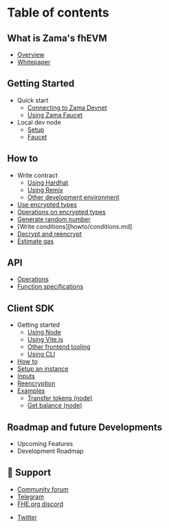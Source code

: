 # Table of contents

## What is Zama's fhEVM

- [Overview](fhevm/overview.md)
- [Whitepaper](https://github.com/zama-ai/fhevm/blob/main/fhevm-whitepaper.pdf)

## Getting Started

- Quick start
  - [Connecting to Zama Devnet](getting_started/quick_start/connect.md)
  - [Using Zama Faucet](getting_started/quick_start/faucet.md)
- Local dev node
  - [Setup](getting_started/local/setup.md)
  - [Faucet](getting_started/local/faucet.md)

## How to

- Write contract
  - [Using Hardhat](howto/write_contract/hardhat.md)
  - [Using Remix](howto/write_contract/remix.md)
  - [Other development environment](howto/write_contract/others.md)
- [Use encrypted types](howto/types.md)
- [Operations on encrypted types](howto/operations.md)
- [Generate random number](howto/random.md)
- [Write conditions][howto/conditions.md]
- [Decrypt and reencrypt](howto/decrypt.md)
- [Estimate gas](howto/gas.md)

## API

- [Operations](solidity/operations.md)
- [Function specifications](solidity/functions.md)

## Client SDK

- Getting started
  - [Using Node](client/getting_started/node.md)
  - [Using Vite.js]()
  - [Other frontend tooling](client/getting_started/browser.md)
  - [Using CLI](cli)
- [How to](principle)
- [Setup an instance](client/instance.md)
- [Inputs](client/inputs.md)
- [Reencryption](client/reencryption.md)
- [Examples](client/examples.md)
  - [Transfer tokens (node)](client/examples/transfererc20.md)
  - [Get balance (node)](client/examples/getbalance.md)

## Roadmap and future Developments

- Upcoming Features
- Development Roadmap

## 🔗 Support

- [Community forum](https://community.zama.ai)
- [Telegram](https://t.me/+Ojt5y-I7oR42MTkx)
- [FHE.org discord](https://discord.fhe.org)
<!-- markdown-link-check-disable -->
- [Twitter](https://twitter.com/zama_fhe)
  <!-- markdown-link-check-enable -->
